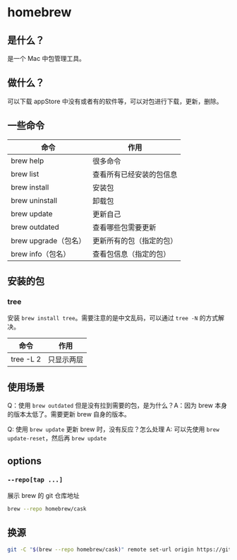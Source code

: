 # homebrew

## 是什么？

是一个 Mac 中包管理工具。

## 做什么？

可以下载 appStore 中没有或者有的软件等，可以对包进行下载，更新，删除。

## 一些命令

| 命令                 | 作用                     |
| -------------------- | ------------------------ |
| brew help            | 很多命令                 |
| brew list            | 查看所有已经安装的包信息 |
| brew install         | 安装包                   |
| brew uninstall       | 卸载包                   |
| brew update          | 更新自己                 |
| brew outdated        | 查看哪些包需要更新       |
| brew upgrade（包名） | 更新所有的包（指定的包） |
| brew info（包名）    | 查看包信息（指定的包）   |

## 安装的包

### tree

安装 `brew install tree`。需要注意的是中文乱码，可以通过 `tree -N` 的方式解决。

| 命令      | 作用       |
| --------- | ---------- |
| tree -L 2 | 只显示两层 |

## 使用场景

Q：使用 `brew outdated` 但是没有拉到需要的包，是为什么？A：因为 brew 本身的版本太低了。需要更新 brew 自身的版本。

Q: 使用 `brew update` 更新 brew 时，没有反应？怎么处理 A: 可以先使用 `brew update-reset`，然后再 `brew update`

## options

### `--repo[tap ...]`

展示 brew 的 git 仓库地址

```bash
brew --repo homebrew/cask
```

## 换源

```bash
git -C "$(brew --repo homebrew/cask)" remote set-url origin https://github.com/Homebrew/homebrew-cask
```
